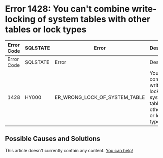 
# Error 1428: You can't combine write-locking of system tables with other tables or lock types


| Error Code | SQLSTATE | Error | Description |
| --- | --- | --- | --- |
| Error Code | SQLSTATE | Error | Description |
| 1428 | HY000 | ER_WRONG_LOCK_OF_SYSTEM_TABLE | You can't combine write-locking of system tables with other tables or lock types |




## Possible Causes and Solutions


This article doesn't currently contain any content. [You can help!](/kb/en/writing-and-editing-knowledge-base-articles/)

